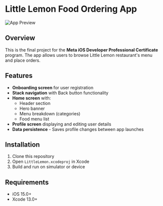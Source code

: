 # Little Lemon Food Ordering App

![App Preview](![image](https://github.com/user-attachments/assets/55010da9-b292-441a-8455-89398303d03d)
) <!-- Add actual image URL -->

## Overview
This is the final project for the **Meta iOS Developer Professional Certificate** program. The app allows users to browse Little Lemon restaurant's menu and place orders.

## Features
- **Onboarding screen** for user registration
- **Stack navigation** with Back button functionality
- **Home screen** with:
  - Header section
  - Hero banner
  - Menu breakdown (categories)
  - Food menu list
- **Profile screen** displaying and editing user details
- **Data persistence** - Saves profile changes between app launches

## Installation
1. Clone this repository
2. Open `LittleLemon.xcodeproj` in Xcode
3. Build and run on simulator or device

## Requirements
- iOS 15.0+
- Xcode 13.0+
